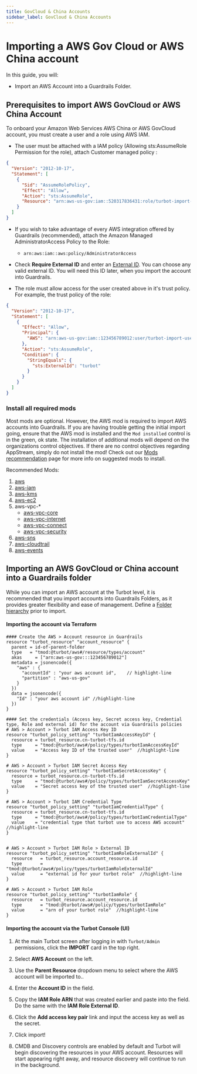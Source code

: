 ```yaml
---
title: GovCloud & China Accounts
sidebar_label: GovCloud & China Accounts
---
```


# Importing a AWS Gov Cloud or AWS China account

In this guide, you will:

- Import an AWS Account into a Guardrails Folder.


## Prerequisites to import AWS GovCloud or AWS China Account

To onboard your Amazon Web Services AWS China or AWS GovCloud account, you must
create a user and a role using AWS IAM.

- The user must be attached with a IAM policy (Allowing sts:AssumeRole
  Permission for the role), attach Customer managed policy :

```json
{
  "Version": "2012-10-17",
  "Statement": [
    {
      "Sid": "AssumeRolePolicy",
      "Effect": "Allow",
      "Action": "sts:AssumeRole",
      "Resource": "arn:aws-us-gov:iam::520317836431:role/turbot-import-role"
    }
  ]
}
```

- If you wish to take advantage of every AWS integration offered by Guardrails
  (recommended), attach the Amazon Managed AdministratorAccess Policy to the
  Role:
  - `arn:aws:iam::aws:policy/AdministratorAccess`
- Check **Require External ID** and enter an
  [External ID](https://docs.aws.amazon.com/IAM/latest/UserGuide/id_roles_create_for-user_externalid.html).
  You can choose any valid external ID. You will need this ID later, when you
  import the account into Guardrails.

- The role must allow access for the user created above in it's trust policy.
  For example, the trust policy of the role:

```json
{
  "Version": "2012-10-17",
  "Statement": [
    {
      "Effect": "Allow",
      "Principal": {
        "AWS": "arn:aws-us-gov:iam::123456789012:user/turbot-import-user"
      },
      "Action": "sts:AssumeRole",
      "Condition": {
        "StringEquals": {
          "sts:ExternalId": "turbot"
        }
      }
    }
  ]
}
```

### Install all required mods

Most mods are optional. However, the AWS mod is required to import AWS accounts
into Guardrails. If you are having trouble getting the initial import going, ensure
that the AWS mod is installed and the `Mod installed` control is in the green,
ok state. The installation of additional mods will depend on the organizations
control objectives. If there are no control objectives regarding AppStream,
simply do not install the mod! Check out our
[Mods recommendation](mods#recommended-baseline-mods) page for more info on
suggested mods to install.

Recommended Mods:

1. [aws](https://hub.guardrails.turbot.com/mods/aws/mods/aws)
2. [aws-iam](https://hub.guardrails.turbot.com/mods/aws/mods/aws-iam)
3. [aws-kms](https://hub.guardrails.turbot.com/mods/aws/mods/aws-kms)
4. [aws-ec2](https://hub.guardrails.turbot.com/mods/aws/mods/aws-ec2)
5. aws-vpc-\*
   - [aws-vpc-core](https://hub.guardrails.turbot.com/mods/aws/mods/aws-vpc-core)
   - [aws-vpc-internet](https://hub.guardrails.turbot.com/mods/aws/mods/aws-vpc-internet)
   - [aws-vpc-connect](https://hub.guardrails.turbot.com/mods/aws/mods/aws-vpc-connect)
   - [aws-vpc-security](https://hub.guardrails.turbot.com/mods/aws/mods/aws-vpc-security)
6. [aws-sns](https://hub.guardrails.turbot.com/mods/aws/mods/aws-sns)
7. [aws-cloudtrail](https://hub.guardrails.turbot.com/mods/aws/mods/aws-cloudtrail)
8. [aws-events](https://hub.guardrails.turbot.com/mods/aws/mods/aws-events)

## Importing an AWS GovCloud or China account into a Guardrails folder

While you can import an AWS account at the Turbot level, it is recommended that
you import accounts into Guardrails Folders, as it provides greater flexibility and
ease of management.
Define a [Folder hierarchy](/guardrails/docs/concepts/resources/hierarchy) prior to import.

#### Importing the account via Terraform

```hcl
#### Create the AWS > Account resource in Guardrails
resource "turbot_resource" "account_resource" {
  parent = id-of-parent-folder
  type   = "tmod:@turbot/aws#/resource/types/account"
  akas     = ["arn:aws-us-gov:::123456789012"]
  metadata = jsonencode({
    "aws" : {
      "accountId" : "your aws account id",    // highlight-line
      "partition" : "aws-us-gov"
    }
  })
  data = jsonencode({
    "Id" : "your aws account id" //highlight-line
  })
}

#### Set the credentials (Access key, Secret access key, Credential type, Role and external id) for the account via Guardrails policies
# AWS > Account > Turbot IAM Access Key ID
resource "turbot_policy_setting" "turbotIamAccessKeyId" {
  resource = turbot_resource.cn-turbot-tfs.id
  type     = "tmod:@turbot/aws#/policy/types/turbotIamAccessKeyId"
  value    = "Access key ID of the trusted user"  //highlight-line
}

# AWS > Account > Turbot IAM Secret Access Key
resource "turbot_policy_setting" "turbotIamSecretAccessKey" {
  resource = turbot_resource.cn-turbot-tfs.id
  type     = "tmod:@turbot/aws#/policy/types/turbotIamSecretAccessKey"
  value    = "Secret access key of the trusted user"  //highlight-line
}

# AWS > Account > Turbot IAM Credential Type
resource "turbot_policy_setting" "turbotIamCredentialType" {
  resource = turbot_resource.cn-turbot-tfs.id
  type     = "tmod:@turbot/aws#/policy/types/turbotIamCredentialType"
  value    = "credential type that turbot use to access AWS account"  //highlight-line
}


# AWS > Account > Turbot IAM Role > External ID
resource "turbot_policy_setting" "turbotIamRoleExternalId" {
  resource   = turbot_resource.account_resource.id
  type       = "tmod:@turbot/aws#/policy/types/turbotIamRoleExternalId"
  value      = "external id for your turbot role"  //highlight-line
}

# AWS > Account > Turbot IAM Role
resource "turbot_policy_setting" "turbotIamRole" {
  resource   = turbot_resource.account_resource.id
  type       = "tmod:@turbot/aws#/policy/types/turbotIamRole"
  value      = "arn of your turbot role"  //highlight-line
}
```

#### Importing the account via the Turbot Console (UI)

1. At the main Turbot screen after logging in with `Turbot/Admin` permissions,
   click the **IMPORT** card in the top right.

2. Select **AWS Account** on the left.

3. Use the **Parent Resource** dropdown menu to select where the AWS account
   will be imported to..

4. Enter the **Account ID** in the field.

5. Copy the **IAM Role ARN** that was created earlier and paste into the field.
   Do the same with the **IAM Role External ID**.

6. Click the **Add access key pair** link and input the access key as well as
   the secret.

7. Click import!

8. CMDB and Discovery controls are enabled by default and Turbot will begin
   discovering the resources in your AWS account. Resources will start appearing
   right away, and resource discovery will continue to run in the background.
